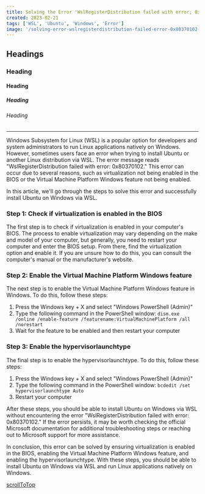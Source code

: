 ```yaml
---
title: Solving the Error 'WslRegisterDistribution failed with error; 0x80370102' when Installing Ubuntu on Windows
created: 2023-02-21
tags: ['WSL', 'Ubuntu', 'Windows', 'Error']
image: '/solving-error-wslregisterdistribution-failed-error-0x80370102-installing-ubuntu-windows/image.png'
---
```


## Headings

### Heading

#### Heading

##### Heading

###### Heading

---

Windows Subsystem for Linux (WSL) is a popular option for developers and system administrators to run Linux applications natively on Windows. However, sometimes users face an error when trying to install Ubuntu or another Linux distribution via WSL. The error message reads "WslRegisterDistribution failed with error: 0x80370102." This error can occur due to several reasons, such as virtualization not being enabled in the BIOS or the Virtual Machine Platform Windows feature not being enabled.

In this article, we'll go through the steps to solve this error and successfully install Ubuntu on Windows via WSL.

### Step 1: Check if virtualization is enabled in the BIOS

The first step is to check if virtualization is enabled in your computer's BIOS. The process to enable virtualization may vary depending on the make and model of your computer, but generally, you need to restart your computer and enter the BIOS setup. From there, find the virtualization option and enable it. If you are unsure how to do this, you can consult the computer's manual or the manufacturer's website.

### Step 2: Enable the Virtual Machine Platform Windows feature

The next step is to enable the Virtual Machine Platform Windows feature in Windows. To do this, follow these steps:

1. Press the Windows key + X and select "Windows PowerShell (Admin)"
2. Type the following command in the PowerShell window: `dism.exe /online /enable-feature /featurename:VirtualMachinePlatform /all /norestart`
3. Wait for the feature to be enabled and then restart your computer

### Step 3: Enable the hypervisorlaunchtype

The final step is to enable the hypervisorlaunchtype. To do this, follow these steps:

1. Press the Windows key + X and select "Windows PowerShell (Admin)"
2. Type the following command in the PowerShell window: `bcdedit /set hypervisorlaunchtype Auto`
3. Restart your computer

After these steps, you should be able to install Ubuntu on Windows via WSL without encountering the error "WslRegisterDistribution failed with error: 0x80370102." If the error persists, it may be worth checking the official Microsoft documentation for additional troubleshooting steps or reaching out to Microsoft support for more assistance.

In conclusion, this error can be solved by ensuring virtualization is enabled in the BIOS, enabling the Virtual Machine Platform Windows feature, and enabling the hypervisorlaunchtype. With these steps, you should be able to install Ubuntu on Windows via WSL and run Linux applications natively on Windows.

[scrollToTop](#headings)
